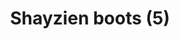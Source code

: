 ---
layout: item
title: Shayzien boots (5)
item-id: 13378
datatable: true
id: 13378
name: "Shayzien boots (5)"
members: true
lowalch: 26
highalch: 39
examine: "Dress like a tier 5 Shayzien soldier."
monsters:
  - id: 6913
    name: "Soldier (tier 5)"
    members: true
    combat_level: 99
    wiki_url: "https://oldschool.runescape.wiki/w/Soldier_(tier_5)"
    drops:
      - quantity: "1"
        rarity: 1
    image: "https://oldschool.runescape.wiki/images/thumb/6/6d/Soldier_%28tier_5%29.png/120px-Soldier_%28tier_5%29.png?2c444"
---